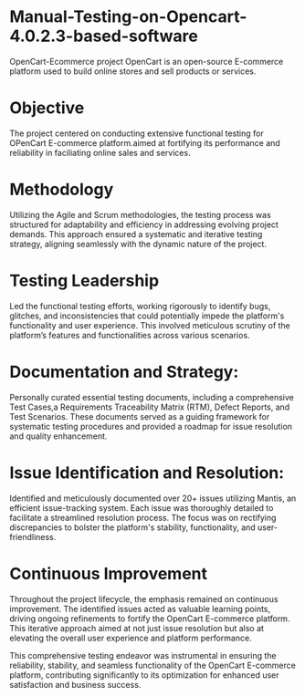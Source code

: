 # Manual-Testing-on-Opencart-4.0.2.3-based-software
OpenCart-Ecommerce project OpenCart is an open-source E-commerce platform used to build online stores and sell products or services.

<h1>  Objective </h1>
The project centered on conducting extensive functional testing for OPenCart E-commerce platform.aimed at fortifying its performance and reliability in faciliating online sales and services.

<h1>  Methodology </h1>
Utilizing the Agile and Scrum methodologies, the testing process was structured for adaptability and efficiency in addressing evolving project demands. This approach ensured a systematic and iterative testing strategy, aligning seamlessly with the dynamic nature of the project.

<h1> Testing Leadership </h1>
Led the functional testing efforts, working rigorously to identify bugs, glitches, and inconsistencies that could potentially impede the platform's functionality and user experience. This involved meticulous scrutiny of the platform’s features and functionalities across various scenarios.

<h1> Documentation and Strategy: </h1>
Personally curated essential testing documents, including a comprehensive Test Cases,a Requirements Traceability Matrix (RTM), Defect Reports, and Test Scenarios. These documents served as a guiding framework for systematic testing procedures and provided a roadmap for issue resolution and quality enhancement.

<h1>Issue Identification and Resolution: </h1>
Identified and meticulously documented over 20+ issues utilizing Mantis, an efficient issue-tracking system. Each issue was thoroughly detailed to facilitate a streamlined resolution process. The focus was on rectifying discrepancies to bolster the platform's stability, functionality, and user-friendliness.

<h1>Continuous Improvement </h1>
Throughout the project lifecycle, the emphasis remained on continuous improvement. The identified issues acted as valuable learning points, driving ongoing refinements to fortify the OpenCart E-commerce platform. This iterative approach aimed at not just issue resolution but also at elevating the overall user experience and platform performance.

This comprehensive testing endeavor was instrumental in ensuring the reliability, stability, and seamless functionality of the OpenCart E-commerce platform, contributing significantly to its optimization for enhanced user satisfaction and business success.









